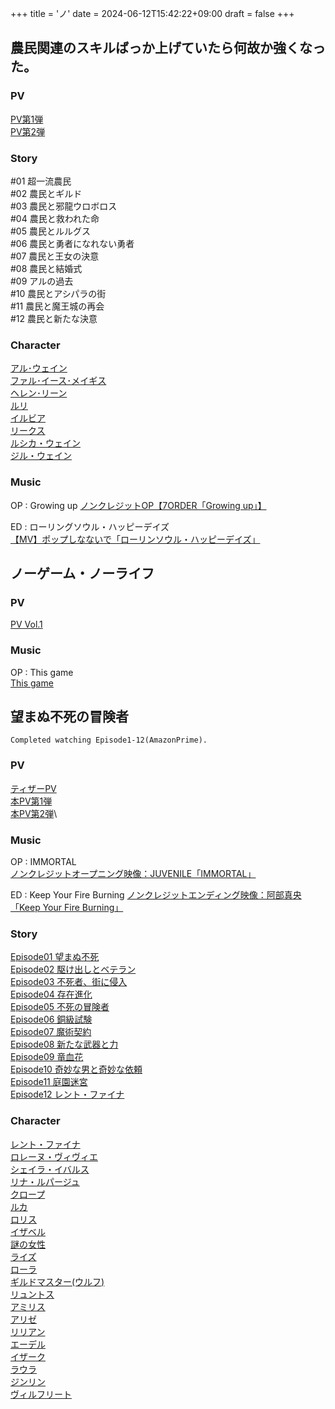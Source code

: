 +++
title = 'ノ'
date = 2024-06-12T15:42:22+09:00
draft = false
+++

## 農民関連のスキルばっか上げていたら何故か強くなった。
### PV
[PV第1弾](https://www.youtube.com/watch?v=LbZSzwaMq0A)\
[PV第2弾](https://www.youtube.com/watch?v=kv87hOgv5uw)

### Story
#01 超一流農民\
#02 農民とギルド\
#03 農民と邪龍ウロボロス\
#04 農民と救われた命\
#05 農民とルルグス\
#06 農民と勇者になれない勇者\
#07 農民と王女の決意\
#08 農民と結婚式\
#09 アルの過去\
#10 農民とアシパラの街\
#11 農民と魔王城の再会\
#12 農民と新たな決意

### Character
[アル･ウェイン](https://nouminkanren.com/character/al/)\
[ファル･イース･メイギス](https://nouminkanren.com/character/fal/)\
[ヘレン･リーン](https://nouminkanren.com/character/helen/)\
[ルリ](https://nouminkanren.com/character/ruri/)\
[イルビア](https://nouminkanren.com/character/ilvia/)\
[リークス](https://nouminkanren.com/character/reaks/)\
[ルシカ・ウェイン](https://nouminkanren.com/character/luccia/)\
[ジル・ウェイン](https://nouminkanren.com/character/gilles/)

### Music
OP : Growing up
[ノンクレジットOP【7ORDER「Growing up」】](https://www.youtube.com/watch?v=XpR5f2ZakHo)

ED : ローリングソウル・ハッピーデイズ\
[【MV】ポップしなないで「ローリンソウル・ハッピーデイズ」](https://www.youtube.com/watch?v=9r0uF2_2nZY)

  
## ノーゲーム・ノーライフ

### PV
[PV Vol.1](https://www.youtube.com/watch?v=TqMCYf1FibU)

### Music
OP : This game\
[This game](https://www.youtube.com/watch?v=kJ04dMmimn8)

  
  
  

## 望まぬ不死の冒険者
```
Completed watching Episode1-12(AmazonPrime).
```
### PV
[ティザーPV](https://www.youtube.com/watch?v=XEaW9p7LXvc)\
[本PV第1弾](https://www.youtube.com/watch?v=aDA0dW4Fdfc)\
[本PV第2弾](https://www.youtube.com/watch?v=zzbm_d03KqM)\

### Music
OP : IMMORTAL\
[ノンクレジットオープニング映像：JUVENILE「IMMORTAL」](https://www.youtube.com/watch?v=Qso6JcCaP1A)

ED : Keep Your Fire Burning
[ノンクレジットエンディング映像：阿部真央「Keep Your Fire Burning」](https://www.youtube.com/watch?v=0zYtQLscFLY)

### Story
[Episode01 望まぬ不死](https://nozomanufushi-anime.jp/story/01.html)\
[Episode02 駆け出しとベテラン](https://nozomanufushi-anime.jp/story/02.html)\
[Episode03 不死者、街に侵入](https://nozomanufushi-anime.jp/story/03.html)\
[Episode04 存在進化](https://nozomanufushi-anime.jp/story/04.html)\
[Episode05 不死の冒険者](https://nozomanufushi-anime.jp/story/05.html)\
[Episode06 銅級試験](https://nozomanufushi-anime.jp/story/06.html)\
[Episode07 魔術契約](https://nozomanufushi-anime.jp/story/07.html)\
[Episode08 新たな武器と力](https://nozomanufushi-anime.jp/story/08.html)\
[Episode09 竜血花](https://nozomanufushi-anime.jp/story/09.html)\
[Episode10 奇妙な男と奇妙な依頼](https://nozomanufushi-anime.jp/story/10.html)\
[Episode11 庭園迷宮](https://nozomanufushi-anime.jp/story/11.html)\
[Episode12 レント・ファイナ](https://nozomanufushi-anime.jp/story/12.html)

### Character
[レント・ファイナ](https://nozomanufushi-anime.jp/character/rentt.html)\
[ロレーヌ・ヴィヴィエ](https://nozomanufushi-anime.jp/character/lorraine.html)\
[シェイラ・イバルス](https://nozomanufushi-anime.jp/character/sheila.html)\
[リナ・ルパージュ](https://nozomanufushi-anime.jp/character/rina.html)\
[クロープ](https://nozomanufushi-anime.jp/character/clope.html)\
[ルカ](https://nozomanufushi-anime.jp/character/luka.html)\
[ロリス](https://nozomanufushi-anime.jp/character/loris.html)\
[イザベル](https://nozomanufushi-anime.jp/character/isabel.html)\
[謎の女性](https://nozomanufushi-anime.jp/character/a_woman.html)\
[ライズ](https://nozomanufushi-anime.jp/character/raiz.html)\
[ローラ](https://nozomanufushi-anime.jp/character/laura.html)\
[ギルドマスター(ウルフ)](https://nozomanufushi-anime.jp/character/guildmaster.html)\
[リュントス](https://nozomanufushi-anime.jp/character/ryuntus.html)\
[アミリス](https://nozomanufushi-anime.jp/character/amiris.html)\
[アリゼ](https://nozomanufushi-anime.jp/character/alize.html)\
[リリアン](https://nozomanufushi-anime.jp/character/lillian.html)\
[エーデル](https://nozomanufushi-anime.jp/character/edel.html)\
[イザーク](https://nozomanufushi-anime.jp/character/isaac.html)\
[ラウラ](https://nozomanufushi-anime.jp/character/laura_latour.html)\
[ジンリン](https://nozomanufushi-anime.jp/character/jinlin.html)\
[ヴィルフリート](https://nozomanufushi-anime.jp/character/wilfried.html)